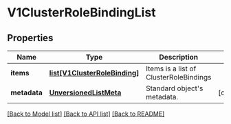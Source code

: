# V1ClusterRoleBindingList

## Properties
Name | Type | Description | Notes
------------ | ------------- | ------------- | -------------
**items** | [**list[V1ClusterRoleBinding]**](V1ClusterRoleBinding.md) | Items is a list of ClusterRoleBindings | 
**metadata** | [**UnversionedListMeta**](UnversionedListMeta.md) | Standard object&#39;s metadata. | [optional] 

[[Back to Model list]](../README.md#documentation-for-models) [[Back to API list]](../README.md#documentation-for-api-endpoints) [[Back to README]](../README.md)


